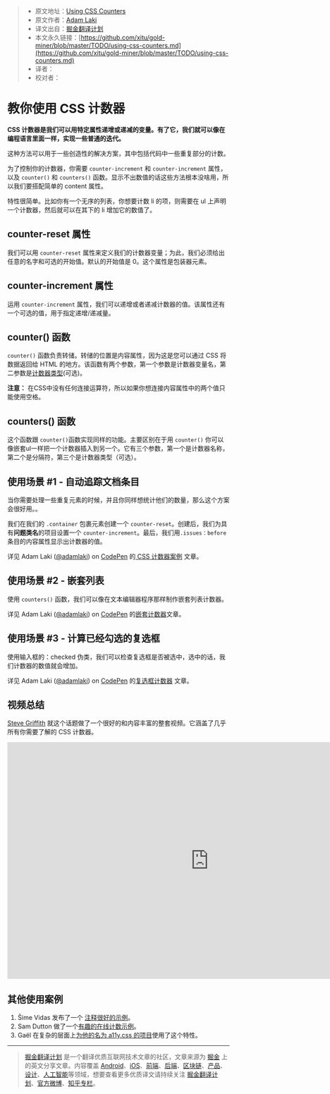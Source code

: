 > * 原文地址：[Using CSS Counters](https://pineco.de/using-css-counters/)
> * 原文作者：[Adam Laki](https://pineco.de/author/laki/)
> * 译文出自：[掘金翻译计划](https://github.com/xitu/gold-miner)
> * 本文永久链接：[https://github.com/xitu/gold-miner/blob/master/TODO/using-css-counters.md](https://github.com/xitu/gold-miner/blob/master/TODO/using-css-counters.md)
> * 译者：
> * 校对者：

# 教你使用 CSS 计数器

**CSS 计数器是我们可以用特定属性递增或递减的变量。有了它，我们就可以像在编程语言里面一样，实现一些普通的迭代。**

这种方法可以用于一些创造性的解决方案，其中包括代码中一些重复部分的计数。

为了控制你的计数器，你需要 `counter-increment` 和 `counter-increment` 属性，以及 `counter()` 和 `counters()` 函数。显示不出数值的话这些方法根本没啥用，所以我们要搭配简单的 content 属性。

特性很简单。比如你有一个无序的列表，你想要计数 li 的项，则需要在 ul 上声明一个计数器，然后就可以在其下的 li 增加它的数值了。

## counter-reset 属性

我们可以用 `counter-reset` 属性来定义我们的计数器变量；为此，我们必须给出任意的名字和可选的开始值。默认的开始值是 0。这个属性是包装器元素。

## counter-increment 属性

运用 `counter-increment` 属性，我们可以递增或者递减计数器的值。该属性还有一个可选的值，用于指定递增/递减量。

## counter() 函数

`counter()` 函数负责转储。转储的位置是内容属性，因为这是您可以通过 CSS 将数据返回给 HTML 的地方。该函数有两个参数，第一个参数是计数器变量名，第二参数是[计数器类型](https://drafts.csswg.org/css-counter-styles-3/#typedef-counter-style)(可选)。

**注意：** 在CSS中没有任何连接运算符，所以如果你想连接内容属性中的两个值只能使用空格。

## counters() 函数

这个函数跟 `counter()`函数实现同样的功能。主要区别在于用 `counter()` 你可以像嵌套ul一样把一个计数器插入到另一个。它有三个参数，第一个是计数器名称，第二个是分隔符，第三个是计数器类型（可选）。

## 使用场景 #1 - 自动追踪文档条目
当你需要处理一些重复元素的时候，并且你同样想统计他们的数量，那么这个方案会很好用。。

我们在我们的 `.container` 包裹元素创建一个 `counter-reset`。创建后，我们为具有**问题类名**的项目设置一个 `counter-increment`。最后，我们用`.issues：before` 条目的内容属性显示出计数器的值。

详见 Adam Laki ([@adamlaki](https://codepen.io/adamlaki)) on [CodePen](https://codepen.io) 的[ CSS 计数器案例](https://codepen.io/adamlaki/pen/RrKBpJ/) 文章。

## 使用场景 #2 - 嵌套列表

使用 `counters()` 函数，我们可以像在文本编辑器程序那样制作嵌套列表计数器。

详见 Adam Laki ([@adamlaki](https://codepen.io/adamlaki)) on [CodePen](https://codepen.io) 的[嵌套计数器](https://codepen.io/adamlaki/pen/a1907874b8b6eb2395cf0af7742e8f9d/)文章。

## 使用场景 #3 - 计算已经勾选的复选框

使用输入框的：checked 伪类，我们可以检查复选框是否被选中，选中的话，我们计数器的数值就会增加。

详见 Adam Laki ([@adamlaki](https://codepen.io/adamlaki)) on [CodePen](https://codepen.io) 的[复选框计数器](https://codepen.io/adamlaki/pen/RrKBpJ/) 文章。

## 视频总结

[Steve Griffith](https://www.youtube.com/channel/UCTBGXCJHORQjivtgtMsmkAQ) 就这个话题做了一个很好的和内容丰富的整套视频。它涵盖了几乎所有你需要了解的 CSS 计数器。

<iframe width="911" height="537" src="https://www.youtube.com/embed/TJR7qGCOjTk" frameborder="0" allow="autoplay; encrypted-media" allowfullscreen></iframe>

## 其他使用案例

1. Šime Vidas 发布了一个 [注释很好的示例](https://codepen.io/simevidas/pen/xpbLmV?editors=0100)。
2. Sam Dutton 做了一个[有趣的在线计数示例](https://codepen.io/samdutton/pen/xpGxbY)。
3. Gaël 在复杂的层面上[为他的名为 a11y.css 的项目](http://ffoodd.github.io/a11y.css/errors.html)使用了这个特性。

---

> [掘金翻译计划](https://github.com/xitu/gold-miner) 是一个翻译优质互联网技术文章的社区，文章来源为 [掘金](https://juejin.im) 上的英文分享文章。内容覆盖 [Android](https://github.com/xitu/gold-miner#android)、[iOS](https://github.com/xitu/gold-miner#ios)、[前端](https://github.com/xitu/gold-miner#前端)、[后端](https://github.com/xitu/gold-miner#后端)、[区块链](https://github.com/xitu/gold-miner#区块链)、[产品](https://github.com/xitu/gold-miner#产品)、[设计](https://github.com/xitu/gold-miner#设计)、[人工智能](https://github.com/xitu/gold-miner#人工智能)等领域，想要查看更多优质译文请持续关注 [掘金翻译计划](https://github.com/xitu/gold-miner)、[官方微博](http://weibo.com/juejinfanyi)、[知乎专栏](https://zhuanlan.zhihu.com/juejinfanyi)。
